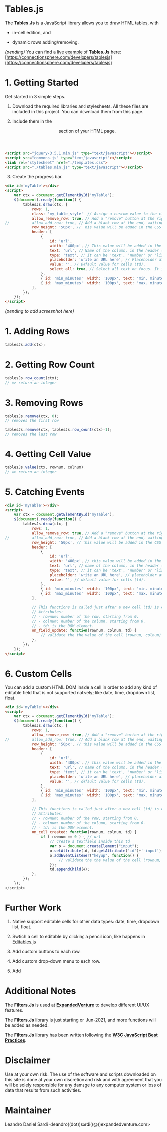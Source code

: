 # Tables.js

The **Tables.Js** is a JavaScript library allows you to draw HTML tables, with 

- in-cell edition, and 

- dynamic rows adding/removing.

*(pending)* You can find a [live example](https://connectionsphere.com/developers/tablesjs) of **Tables.Js** here: [https://connectionsphere.com/developers/tablesjs](https://connectionsphere.com/developers/tablesjs)

# 1. Getting Started
Get started in 3 simple steps.

1. Download the required libraries and stylesheets.
All these files are included in this project. You can download them from this page.

2. Include them in the <header> section of your HTML page.

```html
<script src="jquery-3.5.1.min.js" type="text/javascript"></script>
<script src="commons.js" type="text/javascript"></script>
<link rel="stylesheet" href="./templates.css">
<script src="./tables.min.js" type="text/javascript"></script>
```

3. Create the progress bar.

```html
<div id='myTable'></div>
<script>
    var ctx = document.getElementById('myTable');
    $(document).ready(function() {
        tablesJs.draw(ctx, {
            rows: 1,
            class: 'my_table_style', // Assign a custom value to the class atribute of the table.
            allow_remove_row: true, // Add a "remove" button at the right side of each row. This is false by default.
//          allow_add_row: true, // Add a blank row at the end, waiting to be edited. This is false by default. --> DEPRECATED!
            row_height: '50px', // This value will be added in the CSS heigh attribute of the row (tr).
            header: [
                {
                    id: 'url',
                    width: '400px', // This value will be added in the CSS width attribute of the column (th).
                    text: 'url', // Name of the column, in the header (th).
                    type: 'text', // It can be 'text', 'number' or 'list'.
                    placeholder: 'write an URL here', // Placeholder attribute of the input field. It is null by default.
                    value: '', // Default value for cells (td).
                    select_all: true, // Select all text on focus. It is false by default. 
                },
                { id: 'min_minutes', width: '100px', text: 'min. minutes', type: 'int', value: 10 },
                { id: 'max_minutes', width: '100px', text: 'max. minutes', type: 'int', value: 5 },
            ],
        });
    });
</script>
```

*(pending to add screesnhot here)*

# 1. Adding Rows

```javascript
tablesJs.add(ctx);
```

# 2. Getting Row Count

```javascript
tablesJs.row_count(ctx);
// => return an integer
```

# 3. Removing Rows

```javascript
tablesJs.remove(ctx, 0);
// removes the first row
```

```javascript
tablesJs.remove(ctx, tablesJs.row_count(ctx)-1);
// removes the last row
```

# 4. Getting Cell Value

```javascript
tablesJs.value(ctx, rownum, colnum);
// => return an integer
```


# 5. Catching Events

```html
<div id='myTable'></div>
<script>
    var ctx = document.getElementById('myTable');
    $(document).ready(function() {
        tablesJs.draw(ctx, {
            rows: 1,
            allow_remove_row: true, // Add a "remove" button at the right side of each row. This is false by default.
//          allow_add_row: true, // Add a blank row at the end, waiting to be edited. This is false by default. --> DEPRECATED!
            row_height: '50px', // this value will be added in the CSS heigh attribute of the row (tr).
            header: [
                {
                    id: 'url',
                    width: '400px', // this value will be added in the CSS width attribute of the column (th).
                    text: 'url', // name of the column, in the header (th).
                    type: 'text', // it can be 'text', 'number' or 'list'.
                    placeholder: 'write an URL here', // placeholder attribute of the input field. It is null by default.
                    value: '', // default value for cells (td).
                },
                { id: 'min_minutes', width: '100px', text: 'min. minutes', type: 'int', value: 10 },
                { id: 'max_minutes', width: '100px', text: 'max. minutes', type: 'int', value: 5 },
            ],

            // This functions is called just after a new cell (td) is created.
            // Attributes:
            // - rownum: number of the row, starting from 0.
            // - colnum: number of the column, starting from 0.
            // - td: is the DOM element.
            on_field_update: function(rownum, colnum, td) {
                // validate the the value of the cell (rownum, colnum) in the table inside ctx.
            },
        });
    });
</script>
```

# 6. Custom Cells

You can add a custom HTML DOM inside a cell in order to add any kind of editable field that is not supported natively; like date, time, dropdown list, float. 

```html
<div id='myTable'></div>
<script>
    var ctx = document.getElementById('myTable');
    $(document).ready(function() {
        tablesJs.draw(ctx, {
            rows: 1,
            allow_remove_row: true, // Add a "remove" button at the right side of each row. This is false by default.
//          allow_add_row: true, // Add a blank row at the end, waiting to be edited. This is false by default. --> DEPRECATED!
            row_height: '50px', // this value will be added in the CSS heigh attribute of the row (tr).
            header: [
                {
                    id: 'url',
                    width: '400px', // this value will be added in the CSS width attribute of the column (th).
                    text: 'url', // name of the column, in the header (th).
                    type: 'text', // it can be 'text', 'number' or 'list'.
                    placeholder: 'write an URL here', // placeholder attribute of the input field. It is null by default.
                    value: '', // default value for cells (td).
                },
                { id: 'min_minutes', width: '100px', text: 'min. minutes', type: 'int', value: 10 },
                { id: 'max_minutes', width: '100px', text: 'max. minutes', type: 'int', value: 5 },
            ],

            // This functions is called just after a new cell (td) is created.
            // Attributes:
            // - rownum: number of the row, starting from 0.
            // - colnum: number of the column, starting from 0.
            // - td: is the DOM element.
            on_cell_created: function(rownum, colnum, td) {
                if ( rownum == 0 ) { // url
                    // create a textfield inside this td
                    var o = document.createElement("input");
                    o.setAttribute(id, td.getAttribute('id')+'-input');
                    o.addEventListener("keyup", function() {  
                        // validate the the value of the cell (rownum, colnum) in the table inside ctx.
                    });
                    td.appendChild(o);
            },
        });
    });
</script>
```

# Further Work

1. Native support editable cells for other data types: date, time, dropdown list, float. 

2. Swtich a cell to editable by clicking a pencil icon, like happens in [Editables.js](https://github.com/leandrosardi/editablesjs)

3. Add custom buttons to each row.

4. Add custom drop-down menu to each row.

5. Add 

# Additional Notes
The **Filters.Js** is used at [**ExpandedVenture**](https://expandedventure.com/expandedventure) to develop different UI/UX features.

The **Filters.Js** library is just starting on Jun-2021, and more functions will be added as needed.

The **Filters.Js** library has been written following the [**W3C JavaScript Best Practices**](https://www.w3.org/community/webed/wiki/JavaScript_best_practices).

# Disclaimer
Use at your own risk. The use of the software and scripts downloaded on this site is done at your own discretion and risk and with agreement that you will be solely responsible for any damage to any computer system or loss of data that results from such activities.

# Maintainer
Leandro Daniel Sardi <leandro((dot))sardi((@))expandedventure.com>


